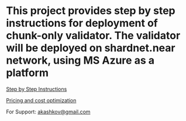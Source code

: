 # This project provides step by step instructions for deployment of chunk-only validator. The validator will be deployed on shardnet.near network, using MS Azure as a platform

[Step by Step Instructions](https://github.com/akashkov/Near-Validator-at-Azure-/blob/main/Deploy_Validator_in_Azure.md "title text!")

[Pricing and cost optimization](https://github.com/akashkov/Near-Validator-at-Azure-/blob/main/Pricing%20and%20Cost%20optimization.md "title text!")

For Support: akashkov@gmail.com
